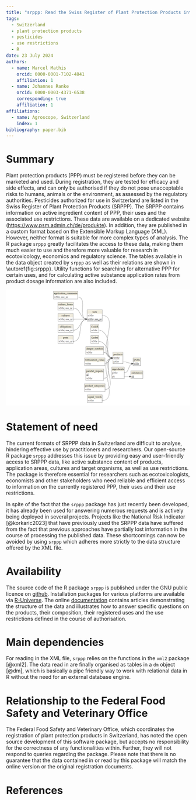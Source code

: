 ```yaml
---
title: "srppp: Read the Swiss Register of Plant Protection Products into a relational data object"
tags:
  - Switzerland
  - plant protection products
  - pesticides
  - use restrictions
  - R
date: 23 July 2024
authors:
  - name: Marcel Mathis
    orcid: 0000-0001-7102-4841
    affiliation: 1
  - name: Johannes Ranke
    orcid: 0000-0003-4371-6538
    corresponding: true
    affiliation: 1
affiliations:
  - name: Agroscope, Switzerland
    index: 1
bibliography: paper.bib
---
```


# Summary

Plant protection products (PPP) must be registered before they can be marketed
and used. During registration, they are tested for efficacy and side effects,
and can only be authorised if they do not pose unacceptable risks to humans,
animals or the environment, as assessed by the regulatory authorities.
Pesticides authorized for use in Switzerland are listed in the
Swiss Register of Plant Protection Products (SRPPP). 
The SRPPP contains information on active ingredient content of PPP, their uses
and the associated use restrictions. These data are available on a dedicated
website (<https://www.psm.admin.ch/de/produkte>). In addition, they are published 
in a custom format based on the Extensible Markup Language (XML). However,
neither format is suitable for more complex types of analysis. The
R package `srppp` greatly facilitates the access to these data, making them much
easier to use and therefore more valuable for research in ecotoxicology,
economics and regulatory science. The tables available in the data object
created by `srppp` as well as their relations are shown in \autoref{fig:srppp}.
Utility functions for searching for alternative PPP for certain uses, and for
calculating active substance application rates from product dosage information
are also included. 

![Schematic representation of the relations between the tables\label{fig:srppp}](srppp.png)

# Statement of need

The current formats of SRPPP data in Switzerland are difficult to analyse,
hindering effective use by practitioners and researchers. Our open-source
R package `srppp` addresses this issue by providing easy and user-friendly
access to SRPPP data, like active substance content of products, application
areas, cultures and target organisms, as well as use restrictions. The 
package is therefore essential for researchers such as ecotoxicologists,
economists and other stakeholders who need reliable and efficient access to
information on the currently registered PPP, their uses and their use
restrictions.

In spite of the fact that the `srppp` package has just recently been 
developed, it has already been used for answering numerous requests 
and is actively being deployed in several projects. Projects like the National
Risk Indicator [@korkaric2023] that have previously used the SRPPP data have
suffered from the fact that previous approaches have partially lost information
in the course of processing the published data. These shortcomings can now be
avoided by using `srppp` which adheres more strictly to the data structure
offered by the XML file. 

# Availability

The source code of the R package `srppp` is published under the GNU public licence
on [github](https://github.com/agroscope-ch/srppp). Installation packages for various
platforms are available via [R-Universe](https://agroscope-ch.r-universe.dev/ui/#package:srppp).
The online [documentation](https://agroscope-ch.github.io/srppp) contains
articles demonstrating the structure of the data and illustrates how to answer
specific questions on the products, their composition, their registered uses 
and the use restrictions defined in the course of authorisation.

# Main dependencies

For reading in the XML file, `srppp` relies on the functions in the
`xml2` package [@xml2]. The data read in are finally organised as tables in
a `dm` object [@dm], which is basically a pipe friendly way to work with
relational data in R without the need for an external database engine.

# Relationship to the Federal Food Safety and Veterinary Office 

The  Federal Food Safety and Veterinary Office, which
coordinates the registration of plant protection products in Switzerland, 
has noted the open source development of this software package,
but accepts no responsibility for the correctness of any functionalities
within. Further, they will not respond to queries regarding the package. Please
note that there is no guarantee that the data contained in or read by this
package will match the online version or the original registration documents.

# References

